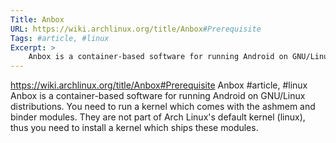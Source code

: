 ```yaml
---
Title: Anbox
URL: https://wiki.archlinux.org/title/Anbox#Prerequisite
Tags: #article, #linux
Excerpt: >
    Anbox is a container-based software for running Android on GNU/Linux distributions. You need to run a kernel which comes with the ashmem and binder modules. They are not part of Arch Linux's default kernel (linux), thus you need to install a kernel which ships these modules.
---
```

https://wiki.archlinux.org/title/Anbox#Prerequisite
Anbox
#article, #linux
Anbox is a container-based software for running Android on GNU/Linux distributions. You need to run a kernel which comes with the ashmem and binder modules. They are not part of Arch Linux's default kernel (linux), thus you need to install a kernel which ships these modules.
